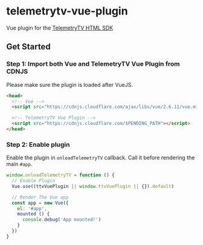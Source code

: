# telemetrytv-vue-plugin

Vue plugin for the [TelemetryTV HTML SDK](https://apidocs.telemetrytv.com/reference/html-apps)


## Get Started

### Step 1: Import both Vue and TelemetryTV Vue Plugin from CDNJS

Please make sure the plugin is loaded after VueJS.

```html
<head>
  <!-- Vue -->
  <script src="https://cdnjs.cloudflare.com/ajax/libs/vue/2.6.11/vue.min.js"></script>

  <!-- TelemetryTV Vue Plugin -->
  <script src="https://cdnjs.cloudflare.com/$PENDING_PATH"></script>
</head>
```

### Step 2: Enable plugin

Enable the plugin in `onloadTelemetryTV` callback. Call it before rendering the main `#app`.

```javascript
window.onloadTelemetryTV = function () {
  // Enable Plugin
  Vue.use((ttvVuePlugin || window.ttvVuePlugin || {}).default)

  // Render The Vue app
  const app = new Vue({
    el: '#app',
    mounted () {
      console.debug('App mounted!')
    }
  })
}

```
